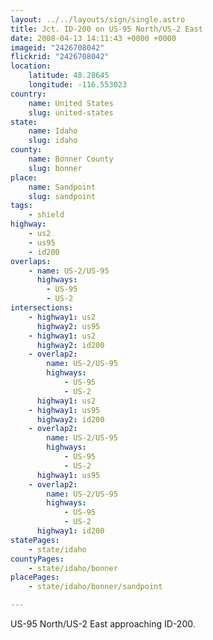 ```yaml
---
layout: ../../layouts/sign/single.astro
title: Jct. ID-200 on US-95 North/US-2 East
date: 2008-04-13 14:11:43 +0000 +0000
imageid: "2426708042"
flickrid: "2426708042"
location:
    latitude: 48.28645
    longitude: -116.553023
country:
    name: United States
    slug: united-states
state:
    name: Idaho
    slug: idaho
county:
    name: Bonner County
    slug: bonner
place:
    name: Sandpoint
    slug: sandpoint
tags:
    - shield
highway:
    - us2
    - us95
    - id200
overlaps:
    - name: US-2/US-95
      highways:
        - US-95
        - US-2
intersections:
    - highway1: us2
      highway2: us95
    - highway1: us2
      highway2: id200
    - overlap2:
        name: US-2/US-95
        highways:
            - US-95
            - US-2
      highway1: us2
    - highway1: us95
      highway2: id200
    - overlap2:
        name: US-2/US-95
        highways:
            - US-95
            - US-2
      highway1: us95
    - overlap2:
        name: US-2/US-95
        highways:
            - US-95
            - US-2
      highway1: id200
statePages:
    - state/idaho
countyPages:
    - state/idaho/bonner
placePages:
    - state/idaho/bonner/sandpoint

---
```

US-95 North/US-2 East approaching ID-200.